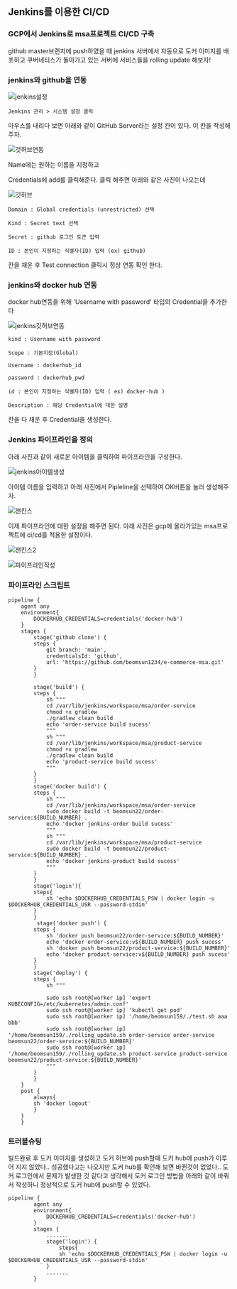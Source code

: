 ## Jenkins를 이용한 CI/CD

### GCP에서 Jenkins로 msa프로젝트 CI/CD 구축

github master브랜치에 push하였을 때 jenkins 서버에서 자동으로 도커 이미지를 배포하고 쿠버네티스가 돌아가고 있는 서버에 서비스들을 rolling update 해보자!


### jenkins와 github을 연동


![jenkins설정](https://user-images.githubusercontent.com/68090443/154589810-6e345fac-50a4-4407-8732-3596b376a061.PNG)

	Jenkins 관리 > 시스템 설정 클릭


마우스를 내리다 보면 아래와 같이 GitHub Server라는 설정 칸이 있다. 이 칸을 작성해 주자.


![것허브연동](https://user-images.githubusercontent.com/68090443/154589766-1337d5c4-dec3-41e2-85d3-955e342b0220.PNG)


Name에는 원하는 이름을 지정하고

Credentials에 add를 클릭해준다. 클릭 해주면 아래와 같은 사진이 나오는데


![깃허브](https://user-images.githubusercontent.com/68090443/154589936-7107ed89-2294-4ece-8d56-5da9dbc28283.PNG)


	Domain : Global credentials (unrestricted) 선택

	Kind : Secret text 선택

	Secret : github 로그인 토큰 입력

	ID : 본인이 지정하는 식별자(ID) 입력 (ex) github)

칸을 채운 후 Test connection 클릭시 정상 연동 확인 한다.

### jenkins와 docker hub 연동

docker hub연동을 위해 'Username with password' 타입의 Credential을 추가한다


![jenkins깃허브연동](https://user-images.githubusercontent.com/68090443/154589715-c3bc183f-6075-4c59-8b75-f675e02c51cd.PNG)



	kind : Username with password

	Scope : 기본지정(Global)
	
	Username : dockerhub_id
	
	password : dockerhub_pwd
	
	id : 본인이 지정하는 식별자(ID) 입력 ( ex) docker-hub )
	
	Description : 해당 Credential에 대한 설명

칸을 다 채운 후 Credential을 생성한다.


### Jenkins 파이프라인을 정의

아래 사진과 같이 새로운 아이템을 클릭하여 파이프라인을 구성한다.

![jenkins아이템생성](https://user-images.githubusercontent.com/68090443/154590052-5fd235c5-25c3-4663-be21-624ca71d647f.png)


아이템 이름을 입력하고 아래 사진에서 Pipleline을 선택하여 OK버튼을 눌러 생성해주자.

![잰킨스](https://user-images.githubusercontent.com/68090443/154590139-01123a8b-c2e4-455a-bd7b-a75220128f63.PNG)


이제 파이프라인에 대한 설정을 해주면 된다. 아래 사진은 gcp에 올라가있는 msa프로젝트에 ci/cd를 적용한 설정이다. 


![잰킨스2](https://user-images.githubusercontent.com/68090443/154590158-3d99eb86-989b-49aa-8300-9889ecf6c83a.PNG)

![파이프라인작성](https://user-images.githubusercontent.com/68090443/154590188-054845ef-f0ec-4cba-8c6f-654d2b118a69.PNG)

### 파이프라인 스크립트

	pipeline {
		agent any
		environment{
		    DOCKERHUB_CREDENTIALS=credentials('docker-hub')
		}
		stages {
		    stage('github clone') {
			steps {
			    git branch: 'main',
				credentialsId: 'github',
				url: 'https://github.com/beomsun1234/e-commerce-msa.git'
			}
		    }

		    stage('build') {
			steps {
			    sh """
				cd /var/lib/jenkins/workspace/msa/order-service
				chmod +x gradlew
				./gradlew clean build 
				echo 'order-service build sucess'
			    """
			    sh """
				cd /var/lib/jenkins/workspace/msa/product-service
				chmod +x gradlew
				./gradlew clean build
				echo 'product-service build sucess'
			    """
			}
		    }
		    stage('docker build') {
			steps {
			    sh """
				cd /var/lib/jenkins/workspace/msa/order-service
				sudo docker build -t beomsun22/order-service:${BUILD_NUMBER} .
				echo 'docker jenkins-order build sucess'
			    """
			    sh """
				cd /var/lib/jenkins/workspace/msa/product-service
				sudo docker build -t beomsun22/product-service:${BUILD_NUMBER} .
				echo 'docker jenkins-product build sucess'
			    """
			}
		    }
		    stage('login'){
			steps{
			    sh 'echo $DOCKERHUB_CREDENTIALS_PSW | docker login -u $DOCKERHUB_CREDENTIALS_USR --password-stdin'
			}
		    }
		     stage('docker push') {
			steps {
			    sh 'docker push beomsun22/order-service:${BUILD_NUMBER}'
			    echo 'docker order-service:v${BUILD_NUMBER} push sucess'
			    sh 'docker push beomsun22/product-service:${BUILD_NUMBER}'
			    echo 'docker product-service:v${BUILD_NUMBER} push sucess'
			}
		    }
		    stage('deploy') {
			steps {
			    sh """

				sudo ssh root@[worker ip] 'export KUBECONFIG=/etc/kubernetes/admin.conf'
				sudo ssh root@[worker ip] 'kubectl get pod'
				sudo ssh root@[worker ip] '/home/beomsun159/./test.sh aaa bbb'
				sudo ssh root@[worker ip] '/home/beomsun159/./rolling_update.sh order-service order-service beomsun22/order-service:${BUILD_NUMBER}'
				sudo ssh root@[worker ip] '/home/beomsun159/./rolling_update.sh product-service product-service beomsun22/product-service:${BUILD_NUMBER}'
			    """
			}
		    }
		}
		post {
		    always{
			sh 'docker logout'
		    }
		}
	    }

### 트러블슈팅

빌드완료 후 도커 이미지를 생성하고 도커 허브에 push할때 도커 hub에 push가 이루어 지지 않았다.. 성공했다고는 나오지만 도커 hub를 확인해 보면 바뀐것이 없었다.. 도커 로그인에서 문제가 발생한 것 같다고 생각해서
도커 로그인 방법을 아래와 같이 바꿔서 작성하니 정상적으로 도커 hub에 push할 수 있었다.


    pipeline {
            agent any
            environment{
                DOCKERHUB_CREDENTIALS=credentials('docker-hub')
            }
            stages {
                .......
                stage('login') {
                    steps{
                    sh 'echo $DOCKERHUB_CREDENTIALS_PSW | docker login -u $DOCKERHUB_CREDENTIALS_USR --password-stdin'
                }
                .......
            }

